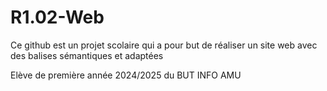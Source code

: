 # R1.02-Web

Ce github est un projet scolaire qui a pour but de réaliser un site web avec des balises sémantiques et adaptées


Elève de première année 2024/2025 du BUT INFO AMU
